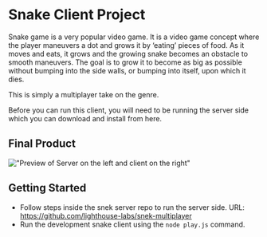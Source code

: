 # Snake Client Project

Snake game is a very popular video game. It is a video game concept where the player maneuvers a dot and grows it by ‘eating’ pieces of food. As it moves and eats, it grows and the growing snake becomes an obstacle to smooth maneuvers. The goal is to grow it to become as big as possible without bumping into the side walls, or bumping into itself, upon which it dies.

This is simply a multiplayer take on the genre.

Before you can run this client, you will need to be running the server side which you can download and install from here. 

## Final Product

!["Preview of Server on the left and client on the right"](#)



## Getting Started

- Follow steps inside the snek server repo to run the server side. URL: https://github.com/lighthouse-labs/snek-multiplayer
- Run the development snake client using the `node play.js` command.